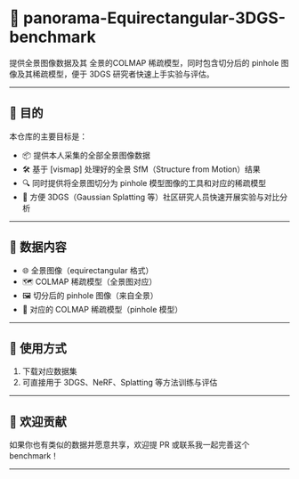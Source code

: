 # 📸 panorama-Equirectangular-3DGS-benchmark

提供全景图像数据及其 全景的COLMAP 稀疏模型，同时包含切分后的 pinhole 图像及其稀疏模型，便于 3DGS 研究者快速上手实验与评估。

---

## 🎯 目的

本仓库的主要目标是：

- 📦 提供本人采集的全部全景图像数据  
- 🛠️ 基于 [vismap] 处理好的全景 SfM（Structure from Motion）结果  
- 🔍 同时提供将全景图切分为 pinhole 模型图像的工具和对应的稀疏模型  
- 🤝 方便 3DGS（Gaussian Splatting 等）社区研究人员快速开展实验与对比分析  

---

## 📁 数据内容

- 🌐 全景图像（equirectangular 格式）  
- 🗺️ COLMAP 稀疏模型（全景图对应）  
- 🖼️ 切分后的 pinhole 图像（来自全景）  
- 🧠 对应的 COLMAP 稀疏模型（pinhole 模型）  

---

## 🚀 使用方式

1. 下载对应数据集
2. 可直接用于 3DGS、NeRF、Splatting 等方法训练与评估

---

## 🤗 欢迎贡献

如果你也有类似的数据并愿意共享，欢迎提 PR 或联系我一起完善这个 benchmark！

---

